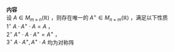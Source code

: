 **内容**  
设 $A\in M_{m\times n}(\mathbb R)$ ，则存在唯一的 $A^+\in M_{n\times m}(\mathbb R)$ ，满足以下性质  
 $1^\circ\ A\cdot A^+\cdot A=A$ ，  
 $2^\circ\ A^+\cdot A\cdot A^+=A^+$ ，  
 $3^\circ\ A\cdot A^+,A^+\cdot A$ 均为对称阵  
